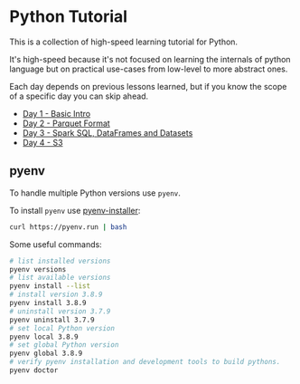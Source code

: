 # Python Tutorial

This is a collection of high-speed learning tutorial for Python.

It's high-speed because it's not focused on learning the internals of python language but on practical use-cases from low-level to more abstract ones.

Each day depends on previous lessons learned, but if you know the scope of a specific day you can skip ahead.


- [Day 1 - Basic Intro](day01/README.md)
- [Day 2 - Parquet Format](day02/README.md)
- [Day 3 - Spark SQL, DataFrames and Datasets](day03/README.md)
- [Day 4 - S3](day04/README.md)

## pyenv

To handle multiple Python versions use `pyenv`.

To install `pyenv` use [pyenv-installer](https://github.com/pyenv/pyenv-installer):

```sh
curl https://pyenv.run | bash
```

Some useful commands:

```sh
# list installed versions
pyenv versions
# list available versions
pyenv install --list
# install version 3.8.9
pyenv install 3.8.9
# uninstall version 3.7.9
pyenv uninstall 3.7.9
# set local Python version
pyenv local 3.8.9
# set global Python version
pyenv global 3.8.9
# verify pyenv installation and development tools to build pythons.
pyenv doctor
```
